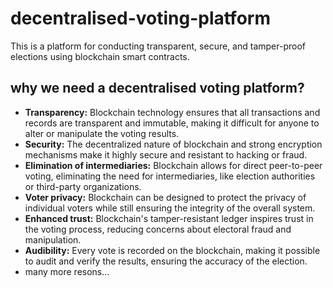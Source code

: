 # decentralised-voting-platform
 
This is a platform for conducting transparent, secure, and tamper-proof elections using blockchain smart contracts. 

## why we need a decentralised voting platform?
- **Transparency:** Blockchain technology ensures that all transactions and records are transparent and immutable, making it difficult for anyone to alter or manipulate the voting results. 
- **Security:** The decentralized nature of blockchain and strong encryption mechanisms make it highly secure and resistant to hacking or fraud.
- **Elimination of intermediaries:** Blockchain allows for direct peer-to-peer voting, eliminating the need for intermediaries, like election authorities or third-party organizations.
- **Voter privacy:** Blockchain can be designed to protect the privacy of individual voters while still ensuring the integrity of the overall system.
- **Enhanced trust:** Blockchain's tamper-resistant ledger inspires trust in the voting process, reducing concerns about electoral fraud and manipulation.
- **Audibility:** Every vote is recorded on the blockchain, making it possible to audit and verify the results, ensuring the accuracy of the election.
- many more resons...


